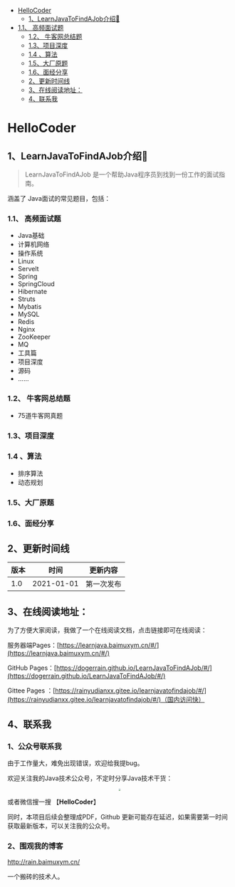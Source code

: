 * [HelloCoder](#hellocoder)
  * [1、LearnJavaToFindAJob介绍💐](#1learnjavatofindajob介绍)
* [1\.1、 高频面试题](#11-高频面试题)
    * [1\.2、 牛客网总结题](#12-牛客网总结题)
    * [1\.3、项目深度](#13项目深度)
    * [1\.4 、算法](#14-算法)
    * [1\.5、大厂原题](#15大厂原题)
    * [1\.6、面经分享](#16面经分享)
  * [2、更新时间线](#2更新时间线)
  * [3、在线阅读地址：](#3在线阅读地址)
  * [4、联系我](#4联系我)

# HelloCoder

## 1、LearnJavaToFindAJob介绍💐

> LearnJavaToFindAJob 是一个帮助Java程序员到找到一份工作的面试指南。

涵盖了 Java面试的常见题目，包括：

### 1.1、 高频面试题

- Java基础
- 计算机网络
- 操作系统
- Linux
- Servelt
- Spring
- SpringCloud
- Hibernate
- Struts
- Mybatis
- MySQL
- Redis
- Nginx
- ZooKeeper
- MQ
- 工具篇
- 项目深度
- 源码
- ......

### 1.2、 牛客网总结题

- 75道牛客网真题

### 1.3、项目深度

### 1.4 、算法

- 排序算法
- 动态规划

### 1.5、大厂原题



### 1.6、面经分享





## 2、更新时间线

| 版本 | 时间       | 更新内容   |
| ---- | ---------- | ---------- |
| 1.0  | 2021-01-01 | 第一次发布 |



## 3、在线阅读地址：

为了方便大家阅读，我做了一个在线阅读文档，点击链接即可在线阅读：

 

服务器端Pages：[https://learnjava.baimuxym.cn/#/](https://learnjava.baimuxym.cn/#/)

GitHub Pages：[https://dogerrain.github.io/LearnJavaToFindAJob/#/](https://dogerrain.github.io/LearnJavaToFindAJob/#/)

Gittee Pages ：[https://rainyudianxx.gitee.io/learnjavatofindajob/#/](https://rainyudianxx.gitee.io/learnjavatofindajob/#/)（国内访问快）

 

## 4、联系我

### 1、公众号联系我

由于工作量大，难免出现错误，欢迎给我提bug。

欢迎关注我的Java技术公众号，不定时分享Java技术干货：

<div align="center"> <img src="https://blog-1253198264.cos.ap-guangzhou.myqcloud.com/%E5%85%AC%E4%BC%97%E5%8F%B7HelloCoder.png"  style="zoom:30%;"> </div>

 


或者微信搜一搜 【**HelloCoder**】

同时，本项目后续会整理成PDF，Github 更新可能存在延迟，如果需要第一时间获取最新版本，可以关注我的公众号。

### 2、围观我的博客

http://rain.baimuxym.cn/

一个搬砖的技术人。